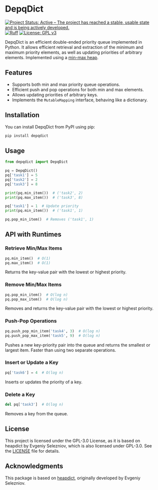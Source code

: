 # DepqDict

[![Project Status: Active – The project has reached a stable, usable state and is being actively developed.](https://www.repostatus.org/badges/latest/active.svg)](https://www.repostatus.org/#active)
[![Ruff](https://img.shields.io/endpoint?url=https://raw.githubusercontent.com/astral-sh/ruff/main/assets/badge/v2.json)](https://github.com/astral-sh/ruff)
[![License: GPL v3](https://img.shields.io/badge/License-GPLv3-blue.svg)](https://www.gnu.org/licenses/gpl-3.0)


DepqDict is an efficient double-ended priority queue implemented in Python. It allows efficient retrieval and extraction of the minimum and maximum priority elements, as well as updating priorities of arbitrary elements. Implemented using a
[min-max heap](https://en.wikipedia.org/wiki/Min-max_heap).

## Features

- Supports both min and max priority queue operations.
- Efficient push and pop operations for both min and max elements.
- Allows updating priorities of arbitrary keys.
- Implements the `MutableMapping` interface, behaving like a dictionary.

## Installation

You can install DepqDict from PyPI using pip:

```sh
pip install depqdict
```

## Usage

```python
from depqdict import DepqDict

pq = DepqDict()
pq['task1'] = 5
pq['task2'] = 2
pq['task3'] = 8

print(pq.min_item())  # ('task2', 2)
print(pq.max_item())  # ('task3', 8)

pq['task1'] = 1  # Update priority
print(pq.min_item())  # ('task1', 1)

pq.pop_min_item()  # Removes ('task1', 1)
```

## API with Runtimes

### Retrieve Min/Max Items

```python
pq.min_item()  # O(1)
pq.max_item()  # O(1)
```
Returns the key-value pair with the lowest or highest priority.

### Remove Min/Max Items

```python
pq.pop_min_item()  # O(log n)
pq.pop_max_item()  # O(log n)
```
Removes and returns the key-value pair with the lowest or highest priority.

### Push-Pop Operations

```python
pq.push_pop_min_item('task4', 3)  # O(log n)
pq.push_pop_max_item('task5', 9)  # O(log n)
```
Pushes a new key-priority pair into the queue and returns the smallest or largest item. Faster than using two separate operations.

### Insert or Update a Key

```python
pq['task6'] = 4  # O(log n)
```
Inserts or updates the priority of a key.

### Delete a Key

```python
del pq['task3']  # O(log n)
```
Removes a key from the queue.

## License

This project is licensed under the GPL-3.0 License, as it is based on heapdict by Evgeniy Selezniov, which is also licensed under GPL-3.0. See the [LICENSE](LICENSE) file for details.

## Acknowledgments

This package is based on [heapdict](https://github.com/nanouasyn/heapdict), originally developed by Evgeniy Selezniov.
